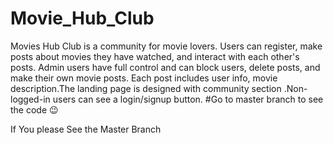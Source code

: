 # Movie_Hub_Club
Movies Hub Club is a community for movie lovers. Users can register, make posts about movies they have watched, and interact with each other's posts. Admin users have full control and can block users, delete posts, and make their own movie posts. Each post includes user info, movie description.The landing page is designed with community section .Non-logged-in users can see a login/signup button.
#Go to master branch to see the code 😉


If You please See the Master Branch 

